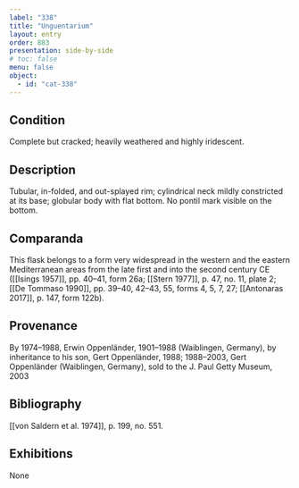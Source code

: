 ```yaml
---
label: "338"
title: "Unguentarium"
layout: entry
order: 883
presentation: side-by-side
# toc: false
menu: false
object:
  - id: "cat-338"
---
```


## Condition

Complete but cracked; heavily weathered and highly iridescent.

## Description

Tubular, in-folded, and out-splayed rim; cylindrical neck mildly constricted at its base; globular body with flat bottom. No pontil mark visible on the bottom.

## Comparanda

This flask belongs to a form very widespread in the western and the eastern Mediterranean areas from the late first and into the second century CE ([[Isings 1957]], pp. 40–41, form 26a; [[Stern 1977]], p. 47, no. 11, plate 2; [[De Tommaso 1990]], pp. 39–40, 42–43, 55, forms 4, 5, 7, 27; [[Antonaras 2017]], p. 147, form 122b).

## Provenance

By 1974–1988, Erwin Oppenländer, 1901–1988 (Waiblingen, Germany), by inheritance to his son, Gert Oppenländer, 1988; 1988–2003, Gert Oppenländer (Waiblingen, Germany), sold to the J. Paul Getty Museum, 2003

## Bibliography

[[von Saldern et al. 1974]], p. 199, no. 551.

## Exhibitions

None